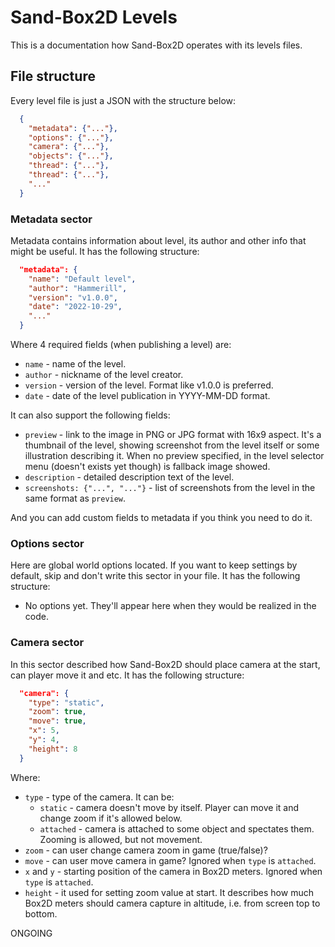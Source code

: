 # Sand-Box2D Levels
This is a documentation how Sand-Box2D operates with its levels files.

## File structure
Every level file is just a JSON with the structure below:
```json
  {
    "metadata": {"..."},
    "options": {"..."},
    "camera": {"..."},
    "objects": {"..."},
    "thread": {"..."},
    "thread": {"..."},
    "..."
  }
```

### Metadata sector
Metadata contains information about level, its author and other info that might be useful. It has the following structure:
```json
  "metadata": {
    "name": "Default level",
    "author": "Hammerill",
    "version": "v1.0.0",
    "date": "2022-10-29",
    "..."
  }
```
Where 4 required fields (when publishing a level) are:
- `name` - name of the level.
- `author` - nickname of the level creator.
- `version` - version of the level. Format like v1.0.0 is preferred.
- `date` - date of the level publication in YYYY-MM-DD format.

It can also support the following fields:
- `preview` - link to the image in PNG or JPG format with 16x9 aspect. 
It's a thumbnail of the level, showing screenshot from the level itself or some illustration describing it. 
When no preview specified, in the level selector menu (doesn't exists yet though) is fallback image showed.
- `description` - detailed description text of the level.
- `screenshots: {"...", "..."}` - list of screenshots from the level in the same format as `preview`.

And you can add custom fields to metadata if you think you need to do it.

### Options sector
Here are global world options located. If you want to keep settings by default, skip and don't write this sector in your file.
It has the following structure:
- No options yet. They'll appear here when they would be realized in the code.

### Camera sector
In this sector described how Sand-Box2D should place camera at the start, can player move it and etc. It has the following structure:
```json
  "camera": {
    "type": "static",
    "zoom": true,
    "move": true,
    "x": 5,
    "y": 4,
    "height": 8
  }
```
Where:
- `type` - type of the camera. It can be:
  * `static` - camera doesn't move by itself. Player can move it and change zoom if it's allowed below.
  * `attached` - camera is attached to some object and spectates them. Zooming is allowed, but not movement.
- `zoom` - can user change camera zoom in game (true/false)?
- `move` - can user move camera in game? Ignored when `type` is `attached`.
- `x` and `y` - starting position of the camera in Box2D meters. Ignored when `type` is `attached`.
- `height` - it used for setting zoom value at start.
It describes how much Box2D meters should camera capture in altitude, i.e. from screen top to bottom.

ONGOING
